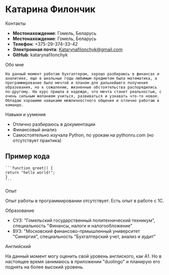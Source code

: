 # Катарина Филончик

Контакты

 * **Местонахождение**: Гомель, Беларусь
 * **Местонахождение**: Гомель, Беларусь
 * **Телефон**: +375-29-374-33-42
 * **Электронная почта**: Katarynafilonchyk@gmail.com
 * **GitHub**: katarynafilonchyk

Обо мне

    На данный момент работаю бухгалтером, хорошо разбираюсь в финансах и аналитике, еще в школьные годы любимым предметом была математика, а программирование было мечтой и планом для дальнейшего получения образования, но к сожалению, жизненные обстоятельства распорядились по-другому. На курс пришла в надежде, что мечта станет реальностью, с очень сильным желанием учиться, развиваться и узнавать что-то новое. Обладаю хорошими навыками межличностного общения и отлично работаю в команде.

 Навыки и уумения

 * Отлично разбираюсь в документации
 * Финансовый анализ
 * Самостоятельно изучала Python, по урокам на pythonru.com (но отсутствует практика)

## Пример кода
    
    ```function greet() {
    return "hello world!";
    }
    ```
Опыт
 
Опыт работы в программировании отсутствует. Есть опыт в работе с 1С.

Образование

*  СУЗ: "Гомельский государственный политехнический техникум", специальность "Финансы, налоги и налогообложение"
*  ВУЗ: "Московский финансово-прмышленный университет "Синергия", специальность "Бухгалтерский учет, анализ и аудит"

 Английский
 
  На данный момент могу оценить свой уровень англиского, как А1. Но в настоящее время занимаюсь в приложении "duolingo" и планирую его поднять на более высокий уровень.
 

